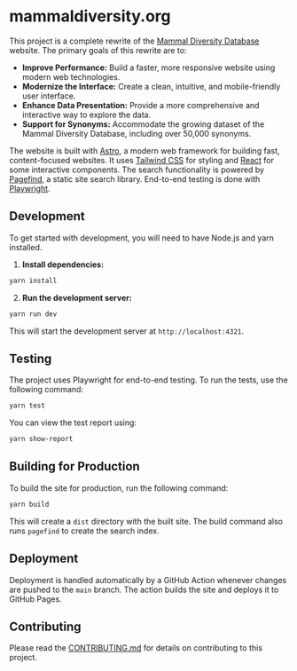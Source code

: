 # mammaldiversity.org

This project is a complete rewrite of the [Mammal Diversity Database](httpss://www.mammaldiversity.org/) website. The primary goals of this rewrite are to:

- **Improve Performance:** Build a faster, more responsive website using modern web technologies.
- **Modernize the Interface:** Create a clean, intuitive, and mobile-friendly user interface.
- **Enhance Data Presentation:** Provide a more comprehensive and interactive way to explore the data.
- **Support for Synonyms:** Accommodate the growing dataset of the Mammal Diversity Database, including over 50,000 synonyms.

The website is built with [Astro](https://astro.build/), a modern web framework for building fast, content-focused websites. It uses [Tailwind CSS](https://tailwindcss.com/) for styling and [React](https://react.dev/) for some interactive components. The search functionality is powered by [Pagefind](https://pagefind.app/), a static site search library. End-to-end testing is done with [Playwright](https://playwright.dev/).

## Development

To get started with development, you will need to have Node.js and yarn installed.

1. **Install dependencies:**

```bash
yarn install
```

2. **Run the development server:**

```bash
yarn run dev
```

   This will start the development server at `http://localhost:4321`.

## Testing

The project uses Playwright for end-to-end testing. To run the tests, use the following command:

```bash
yarn test
```

You can view the test report using:

```bash
yarn show-report
```

## Building for Production

To build the site for production, run the following command:

```bash
yarn build
```

This will create a `dist` directory with the built site. The build command also runs `pagefind` to create the search index.

## Deployment

Deployment is handled automatically by a GitHub Action whenever changes are pushed to the `main` branch. The action builds the site and deploys it to GitHub Pages.

## Contributing

Please read the [CONTRIBUTING.md](CONTRIBUTING.md) for details on contributing to this project.
